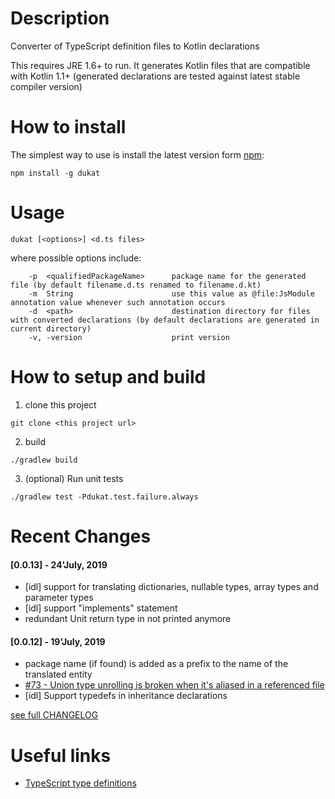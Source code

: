 # Description
Converter of TypeScript definition files to Kotlin declarations

This requires JRE 1.6+ to run. It generates Kotlin files that are compatible with Kotlin 1.1+ (generated declarations
are tested against latest stable compiler version)

# How to install

The simplest way to use is install the latest version form [npm](https://www.npmjs.com/package/dukat):
```shell
npm install -g dukat
```

# Usage

```shell
dukat [<options>] <d.ts files>
```

where possible options include:
```shell
    -p  <qualifiedPackageName>      package name for the generated file (by default filename.d.ts renamed to filename.d.kt)
    -m  String                      use this value as @file:JsModule annotation value whenever such annotation occurs
    -d  <path>                      destination directory for files with converted declarations (by default declarations are generated in current directory)
    -v, -version                    print version
```

# How to setup and build

1. clone this project
  ```shell
  git clone <this project url>
  ```
  
2. build
 
 ```shell
 ./gradlew build
 ```
 
3. (optional) Run unit tests

```shell
./gradlew test -Pdukat.test.failure.always
```  

# Recent Changes

#### [0.0.13] - 24'July, 2019
 - [idl] support for translating dictionaries, nullable types, array types and parameter types
 - [idl] support "implements" statement
 - redundant Unit return type in not printed anymore

#### [0.0.12] - 19'July, 2019
 - package name (if found) is added as a prefix to the name of the translated entity
 - [#73 - Union type unrolling is broken when it's aliased in a referenced file](https://github.com/Kotlin/dukat/issues/73)
 - [idl] Support typedefs in inheritance declarations

[see full CHANGELOG](https://github.com/Kotlin/dukat/blob/master/CHANGELOG.md)

# Useful links

- [TypeScript type definitions](https://github.com/DefinitelyTyped/DefinitelyTyped)
 